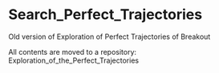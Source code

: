 # Search_Perfect_Trajectories
Old version of Exploration of Perfect Trajectories of Breakout

All contents are moved to a repository: Exploration_of_the_Perfect_Trajectories

